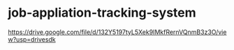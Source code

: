 # job-appliation-tracking-system
https://drive.google.com/file/d/132Y5197tyL5Xek9IMkfRernVQnmB3z3O/view?usp=drivesdk
